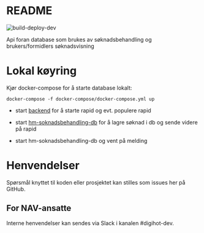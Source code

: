 # README
![build-deploy-dev](https://github.com/navikt/hm-soknadsbehandling-db/workflows/Build%20and%20deploy/badge.svg)

Api foran database som brukes av søknadsbehandling og brukers/formidlers søknadsvisning 


# Lokal køyring

Kjør docker-compose for å starte database lokalt: 
```
docker-compose -f docker-compose/docker-compose.yml up
```

- start [backend](https://github.com/navikt/hm-soknad-api) for å starte rapid og evt. populere rapid
- start [hm-soknadsbehandling-db](https://github.com/navikt/hm-soknadsbehandling-db) for å lagre søknad i db og sende videre på rapid

- start hm-soknadsbehandling-db og vent på melding


# Henvendelser

Spørsmål knyttet til koden eller prosjektet kan stilles som issues her på GitHub.

## For NAV-ansatte

Interne henvendelser kan sendes via Slack i kanalen #digihot-dev.
